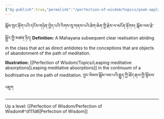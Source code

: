 ```yaml
---
{"dg-publish":true,"permalink":"/perfection-of-wisdom/topics/peak-application-of-the-path-of-meditation/"}
---
```


སྒོམ་སྤང་རྟོག་པའི་དངོས་གཉེན་བྱེད་པའི་རིགས་སུ་གནས་པའི་ཐེག་ཆེན་གྱི་རྗེས་ལ་མངོན་རྟོགས། སྒོམ་ལམ་རྩེ་སྦྱོར་གྱི་མཚན་ཉིད།
**Definition:** A Mahayana subsequent clear realisation abiding in the class that act as direct antidotes to the conceptions that are objects of abandonment of the path of meditation.

**Illustration:**
[[Perfection of Wisdom/Topics/Leaping meditative absorptions\|Leaping meditative absorptions]] in the continuum of a bodhisattva on the path of meditation.
བྱང་སེམས་སྒོམ་ལམ་པའི་རྒྱུད་ཀྱི་ཐོད་རྒལ་གྱི་སྙོམས་འཇུག



---
Up a level: [[Perfection of Wisdom/Perfection of Wisdom#^d111d6\|Perfection of Wisdom]]